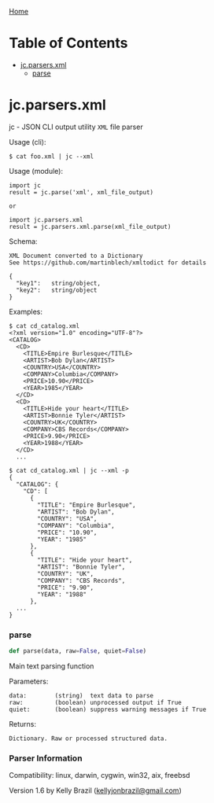 [Home](https://kellyjonbrazil.github.io/jc/)
# Table of Contents

* [jc.parsers.xml](#jc.parsers.xml)
  * [parse](#jc.parsers.xml.parse)

<a id="jc.parsers.xml"></a>

# jc.parsers.xml

jc - JSON CLI output utility `XML` file parser

Usage (cli):

    $ cat foo.xml | jc --xml

Usage (module):

    import jc
    result = jc.parse('xml', xml_file_output)

    or

    import jc.parsers.xml
    result = jc.parsers.xml.parse(xml_file_output)

Schema:

    XML Document converted to a Dictionary
    See https://github.com/martinblech/xmltodict for details

    {
      "key1":   string/object,
      "key2":   string/object
    }

Examples:

    $ cat cd_catalog.xml
    <?xml version="1.0" encoding="UTF-8"?>
    <CATALOG>
      <CD>
        <TITLE>Empire Burlesque</TITLE>
        <ARTIST>Bob Dylan</ARTIST>
        <COUNTRY>USA</COUNTRY>
        <COMPANY>Columbia</COMPANY>
        <PRICE>10.90</PRICE>
        <YEAR>1985</YEAR>
      </CD>
      <CD>
        <TITLE>Hide your heart</TITLE>
        <ARTIST>Bonnie Tyler</ARTIST>
        <COUNTRY>UK</COUNTRY>
        <COMPANY>CBS Records</COMPANY>
        <PRICE>9.90</PRICE>
        <YEAR>1988</YEAR>
      </CD>
      ...

    $ cat cd_catalog.xml | jc --xml -p
    {
      "CATALOG": {
        "CD": [
          {
            "TITLE": "Empire Burlesque",
            "ARTIST": "Bob Dylan",
            "COUNTRY": "USA",
            "COMPANY": "Columbia",
            "PRICE": "10.90",
            "YEAR": "1985"
          },
          {
            "TITLE": "Hide your heart",
            "ARTIST": "Bonnie Tyler",
            "COUNTRY": "UK",
            "COMPANY": "CBS Records",
            "PRICE": "9.90",
            "YEAR": "1988"
          },
      ...
    }

<a id="jc.parsers.xml.parse"></a>

### parse

```python
def parse(data, raw=False, quiet=False)
```

Main text parsing function

Parameters:

    data:        (string)  text data to parse
    raw:         (boolean) unprocessed output if True
    quiet:       (boolean) suppress warning messages if True

Returns:

    Dictionary. Raw or processed structured data.

### Parser Information
Compatibility:  linux, darwin, cygwin, win32, aix, freebsd

Version 1.6 by Kelly Brazil (kellyjonbrazil@gmail.com)

